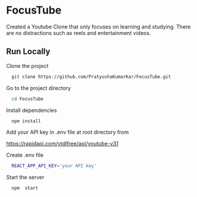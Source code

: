 # FocusTube
Created a Youtube Clone that only focuses on learning and studying. There are no distractions such as reels and entertainment videos.

## Run Locally

Clone the project

```bash
  git clone https://github.com/PratyushaKumarKar/FocusTube.git
```

Go to the project directory

```bash
  cd FocusTube
```

Install dependencies

```bash
  npm install
```

Add your API key in .env file at root directory from

https://rapidapi.com/ytdlfree/api/youtube-v31




Create .env file

```bash
  REACT_APP_API_KEY='your API key'
```
Start the server

```bash
  npm  start
```
